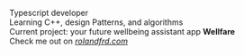 Typescript developer</br>
Learning C++, design Patterns, and algorithms</br>
Current project: your future wellbeing assistant app <b>Wellfare</b></br>
Check me out on <i>[rolandfrd.com](https://rolandfrd.com/)</i><p></p>

